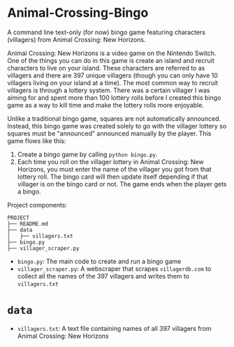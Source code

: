 # Animal-Crossing-Bingo
A command line text-only (for now) bingo game featuring characters (villagers) from Animal Crossing: New Horizons.

Animal Crossing: New Horizons is a video game on the Nintendo Switch. One of the things you can do in this game is create an island and recruit characters to live on your island. These characters are referred to as villagers and there are 397 unique villagers (though you can only have 10 villagers living on your island at a time). The most common way to recruit villagers is through a lottery system. There was a certain villager I was aiming for and spent more than 100 lottery rolls before I created this bingo game as a way to kill time and make the lottery rolls more enjoyable.

Unlike a traditional bingo game, squares are not automatically announced. Instead, this bingo game was created solely to go with the villager lottery so squares must be "announced" announced manually by the player. This game flows like this:

1) Create a bingo game by calling `python bingo.py`.
2) Each time you roll on the villager lottery in Animal Crossing: New Horizons, you must enter the name of the villager you got from that lottery roll. The bingo card will then update itself depending if that villager is on the bingo card or not. The game ends when the player gets a bingo.

Project components:
```
PROJECT
├── README.md
├── data
│   ├── villagers.txt
├── bingo.py
├── villager_scraper.py
```

* `bingo.py`: The main code to create and run a bingo game
* `villager_scraper.py`: A webscraper that scrapes `villagerdb.com` to collect all the names of the 397 villagers and writes them to `villagers.txt`


# `data`
* `villagers.txt`: A text file containing names of all 397 villagers from Animal Crossing: New Horizons
